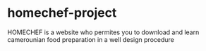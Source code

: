 # homechef-project
HOMECHEF is a website  who permites  you to download and learn camerounian food preparation in a well design procedure

